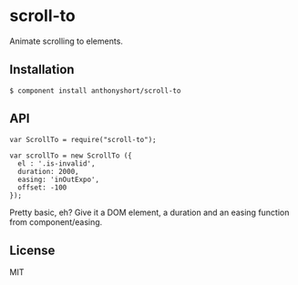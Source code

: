 
# scroll-to

  Animate scrolling to elements.

## Installation

    $ component install anthonyshort/scroll-to

## API

    var ScrollTo = require("scroll-to");

    var scrollTo = new ScrollTo ({
      el : '.is-invalid',
      duration: 2000,
      easing: 'inOutExpo',
      offset: -100
    });

Pretty basic, eh? Give it a DOM element, a duration and an easing function from component/easing.

## License

  MIT
